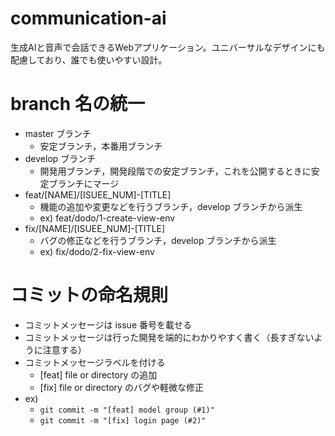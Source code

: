 # communication-ai
生成AIと音声で会話できるWebアプリケーション。ユニバーサルなデザインにも配慮しており、誰でも使いやすい設計。

# branch 名の統一

-   master ブランチ
    -   安定ブランチ，本番用ブランチ
-   develop ブランチ
    -   開発用ブランチ，開発段階での安定ブランチ，これを公開するときに安定ブランチにマージ
-   feat/[NAME]/[ISUEE_NUM]-[TITLE]
    -   機能の追加や変更などを行うブランチ，develop ブランチから派生
    -   ex) feat/dodo/1-create-view-env
-   fix/[NAME]/[ISUEE_NUM]-[TITLE]
    -   バグの修正などを行うブランチ，develop ブランチから派生
    -   ex) fix/dodo/2-fix-view-env

# コミットの命名規則

-   コミットメッセージは issue 番号を載せる
-   コミットメッセージは行った開発を端的にわかりやすく書く（長すぎないように注意する）
-   コミットメッセージラベルを付ける
    -   [feat] file or directory の追加
    -   [fix] file or directory のバグや軽微な修正
-   ex)
    -   `git commit -m "[feat] model group (#1)"`
    -   `git commit -m "[fix] login page (#2)"`
